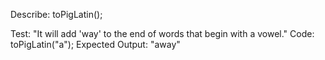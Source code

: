 Describe: toPigLatin();

Test: "It will add 'way' to the end of words that begin with a vowel."
Code: toPigLatin("a");
Expected Output: "away"